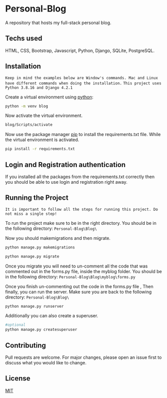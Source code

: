 # Personal-Blog
A repository that hosts my full-stack personal blog.

## Techs used

HTML, CSS, Bootstrap, Javascript, Python, Django, SQLite, PostgreSQL.

## Installation

``Keep in mind the examples below are Window's commands. Mac and Linux have different commands when doing the installation.``
``This project uses Python 3.8.16 and Django 4.2.1``

Create a virtual environment using [python](https://www.python.org/):

```bash
python -m venv blog
```

Now activate the virtual environment.

```bash
blog/Scripts/activate
```

Now use the package manager [pip](https://pip.pypa.io/en/stable/) to install the requirements.txt file. While the virtual environment is activated.

```bash
pip install -r requirements.txt
```

## Login and Registration authentication

If you installed all the packages from the requirements.txt correctly then you should be able to use login and registration right away.


## Running the Project
``It is important to follow all the steps for running this project. Do not miss a single step!``

To run the project make sure to be in the right directory. You should be in the following directory: ``Personal-Blog\Blog\``

Now you should makemigrations and then migrate.

```python
python manage.py makemigrations

python manage.py migrate
```
Once you migrate you will need to un-comment all the code that was commented out in the forms.py file, inside the myblog folder. You should be in the following directory:
``Personal-Blog\Blog\myblog\forms.py``

Once you finish un-commenting out the code in the forms.py file , Then finally, you can run the server. Make sure you are back to the following directory: ``Personal-Blog\Blog\``

```python
python manage.py runserver
```

Additionally you can also create a superuser.

```python
#optional
python manage.py createsuperuser
```


## Contributing

Pull requests are welcome. For major changes, please open an issue first
to discuss what you would like to change.

## License

[MIT](https://choosealicense.com/licenses/mit/)
